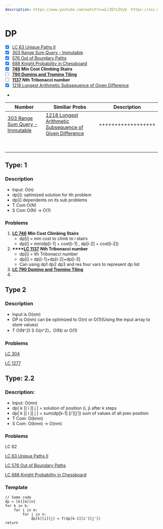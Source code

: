 ```yaml
---
description: https://www.youtube.com/watch?v=eLlZEYzZVyQ  https://zxi.mytechroad.com/blog/
---
```


# DP

* [x] [LC 63 Unique Paths II](by-number/50-100.md#63.-unique-paths-ii)
* [x] [303 Range Sum Query - Immutable](by-number/300-350.md#303-range-sum-query-immutable-easy)
* [x] [576 Out of Boundary Paths](by-number/550-600.md#576.-out-of-boundary-paths)
* [x] [688 Knight Probability in Chessboard](by-number/650-700.md#688.-knight-probability-in-chessboard)
* [x] [**746**](by-number/700-750.md#746-min-cost-climbing-stairs) **Min Cost Climbing Stairs**
* [ ] [**790 Domino and Tromino Tiling**](by-number/750-800.md#790-domino-and-tromino-tiling)
* [ ] [**1137**](by-number/1100-1150.md#1137-n-th-tribonacci-number) **Nth Tribonacci number**
* [x] [1218 Longest Arithmetic Subsequence of Given Difference](by-number/1200-1250.md#1218-longest-arithmetic-subsequence-of-given-difference-medium)
*

| Number                                                                                     | Similiar Probs                                                                                                                                   | Description        |
| ------------------------------------------------------------------------------------------ | ------------------------------------------------------------------------------------------------------------------------------------------------ | ------------------ |
| [303 Range Sum Query - Immutable](by-number/300-350.md#303-range-sum-query-immutable-easy) | [1218 Longest Arithmetic Subsequence of Given Difference](by-number/1200-1250.md#1218-longest-arithmetic-subsequence-of-given-difference-medium) | ++++++++++++++++++ |
|                                                                                            |                                                                                                                                                  |                    |
|                                                                                            |                                                                                                                                                  |                    |
|                                                                                            |                                                                                                                                                  |                    |
|                                                                                            |                                                                                                                                                  |                    |
|                                                                                            |                                                                                                                                                  |                    |
|                                                                                            |                                                                                                                                                  |                    |
|                                                                                            |                                                                                                                                                  |                    |
|                                                                                            |                                                                                                                                                  |                    |

## Type: 1

### Description

* Input: O(n)
* dp\[i]: optimized solution for ith problem
* dp\[i] dependents on its sub problems
* T Com O(N)
* S Com O(N) -> O(1)

### Problems

1. [**LC 746**](by-number/700-750.md#746-min-cost-climbing-stairs) **Min Cost Climbing Stairs**
   * dp\[i] = min cost to climb to i stairs
   * dp\[i] = min(dp\[i-1] + cost\[i-1] , dp\[i-2] + cost\[i-2])
2. **\*\*\*\***[**LC 1137**](by-number/1100-1150.md#1137-n-th-tribonacci-number) **Nth Tribonacci number**
   * dp\[i] = ith Tribonacci number
   * dp\[i] = dp\[i-1]+dp\[i-2]+dp\[i-3]
   * Can using dp1 dp2 dp3 and res four vars to represent dp list
3. [**LC 790 Domino and Tromino Tiling**](by-number/750-800.md#790-domino-and-tromino-tiling)
4.

## Type 2

### Description

* Input is O(nm)
* DP is O(nm) can be optimized to O(n) or O(1)(Using the input array to store values)
* T O(N^2) S O(n^2)，O(N) or O(1)

### Problems

[LC 304](by-number/300-350.md#304-range-sum-query-2d-immutable)

[LC 1277](by-number/1200-1250.md#1277-count-square-submatrices-with-all-ones-m)

####

####

## Type: 2.2

### Description:

* Input: O(mn)
* dp\[ k ]\[ i ]\[ j ] = solution of position (i, j) after k steps
* dp\[ k ]\[ i ]\[ j ] = sum(dp\[k-1] \[i']\[j']) sum of values of all prev position
* T Com: O(kmn)
* S Com: O(kmn) -> O(nm)

### Problems

LC 62

[LC 63 Unique Paths II](by-number/50-100.md#63.-unique-paths-ii)

[LC 576 Out of Boundary Paths](by-number/550-600.md#576.-out-of-boundary-paths)

[LC 688 Knight Probability in Chessboard](by-number/650-700.md#688.-knight-probability-in-chessboard)

### Template

```
// Some code
dp = [k][m][n]
for k in k:
    for i in m:
        for j in n:
            dp[k][i][j] = f(dp[k-1][i'][j'])
return 
```
